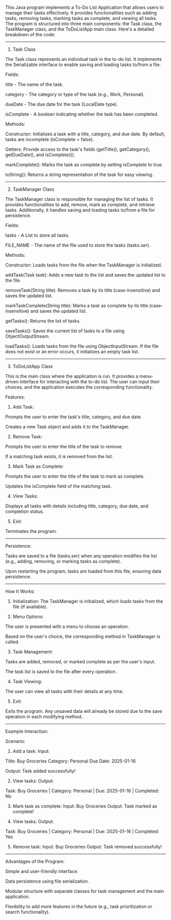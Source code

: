 This Java program implements a To-Do List Application that allows users to manage their tasks effectively. It provides functionalities such as adding tasks, removing tasks, marking tasks as complete, and viewing all tasks. The program is structured into three main components: the Task class, the TaskManager class, and the ToDoListApp main class. Here's a detailed breakdown of the code:


---

1. Task Class

The Task class represents an individual task in the to-do list. It implements the Serializable interface to enable saving and loading tasks to/from a file.

Fields:

title - The name of the task.

category - The category or type of the task (e.g., Work, Personal).

dueDate - The due date for the task (LocalDate type).

isComplete - A boolean indicating whether the task has been completed.


Methods:

Constructor: Initializes a task with a title, category, and due date. By default, tasks are incomplete (isComplete = false).

Getters: Provide access to the task's fields (getTitle(), getCategory(), getDueDate(), and isComplete()).

markComplete(): Marks the task as complete by setting isComplete to true.

toString(): Returns a string representation of the task for easy viewing.



---

2. TaskManager Class

The TaskManager class is responsible for managing the list of tasks. It provides functionalities to add, remove, mark as complete, and retrieve tasks. Additionally, it handles saving and loading tasks to/from a file for persistence.

Fields:

tasks - A List<Task> to store all tasks.

FILE_NAME - The name of the file used to store the tasks (tasks.ser).


Methods:

Constructor: Loads tasks from the file when the TaskManager is initialized.

addTask(Task task): Adds a new task to the list and saves the updated list to the file.

removeTask(String title): Removes a task by its title (case-insensitive) and saves the updated list.

markTaskComplete(String title): Marks a task as complete by its title (case-insensitive) and saves the updated list.

getTasks(): Returns the list of tasks.

saveTasks(): Saves the current list of tasks to a file using ObjectOutputStream.

loadTasks(): Loads tasks from the file using ObjectInputStream. If the file does not exist or an error occurs, it initializes an empty task list.



---

3. ToDoListApp Class

This is the main class where the application is run. It provides a menu-driven interface for interacting with the to-do list. The user can input their choices, and the application executes the corresponding functionality.

Features:

1. Add Task:

Prompts the user to enter the task's title, category, and due date.

Creates a new Task object and adds it to the TaskManager.



2. Remove Task:

Prompts the user to enter the title of the task to remove.

If a matching task exists, it is removed from the list.



3. Mark Task as Complete:

Prompts the user to enter the title of the task to mark as complete.

Updates the isComplete field of the matching task.



4. View Tasks:

Displays all tasks with details including title, category, due date, and completion status.



5. Exit:

Terminates the program.





---

Persistence:

Tasks are saved to a file (tasks.ser) when any operation modifies the list (e.g., adding, removing, or marking tasks as complete).

Upon restarting the program, tasks are loaded from this file, ensuring data persistence.



---

How It Works:

1. Initialization:
The TaskManager is initialized, which loads tasks from the file (if available).


2. Menu Options:

The user is presented with a menu to choose an operation.

Based on the user's choice, the corresponding method in TaskManager is called.



3. Task Management:

Tasks are added, removed, or marked complete as per the user's input.

The task list is saved to the file after every operation.



4. Task Viewing:

The user can view all tasks with their details at any time.



5. Exit:

Exits the program. Any unsaved data will already be stored due to the save operation in each modifying method.





---

Example Interaction:

Scenario:

1. Add a task:
Input:

Title: Buy Groceries
Category: Personal
Due Date: 2025-01-16

Output:
Task added successfully!


2. View tasks:
Output:

Task: Buy Groceries | Category: Personal | Due: 2025-01-16 | Completed: No


3. Mark task as complete:
Input: Buy Groceries
Output: Task marked as complete!


4. View tasks:
Output:

Task: Buy Groceries | Category: Personal | Due: 2025-01-16 | Completed: Yes


5. Remove task:
Input: Buy Groceries
Output: Task removed successfully!




---

Advantages of the Program:

Simple and user-friendly interface.

Data persistence using file serialization.

Modular structure with separate classes for task management and the main application.

Flexibility to add more features in the future (e.g., task prioritization or search functionality).


